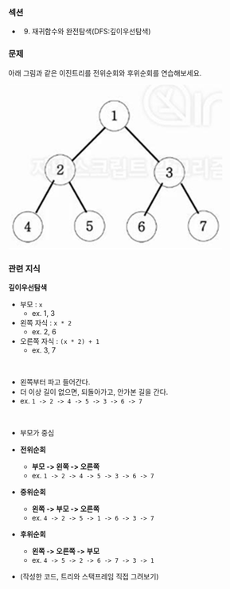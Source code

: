 ### 섹션

- 9. 재귀함수와 완전탐색(DFS:깊이우선탐색)

### 문제

아래 그림과 같은 이진트리를 전위순회와 후위순회를 연습해보세요.

![alt text](./images/20_이진트리.png)

### 관련 지식

**깊이우선탐색**

- 부모 : `x`
  - ex. 1, 3
- 왼쪽 자식 : `x * 2`
  - ex. 2, 6
- 오른쪽 자식 : `(x * 2) + 1`
  - ex. 3, 7

<br>

- 왼쪽부터 파고 들어간다.
- 더 이상 길이 없으면, 되돌아가고, 안가본 길을 간다.
- ex. `1 -> 2 -> 4 -> 5 -> 3 -> 6 -> 7`

<br>

- 부모가 중심
- **전위순회**
  - **부모 -> 왼쪽 -> 오른쪽**
  - ex. `1 -> 2 -> 4 -> 5 -> 3 -> 6 -> 7`
- **중위순회**
  - **왼쪽 -> 부모 -> 오른쪽**
  - ex. `4 -> 2 -> 5 -> 1 -> 6 -> 3 -> 7`
- **후위순회**

  - **왼쪽 -> 오른쪽 -> 부모**
  - ex. `4 -> 5 -> 2 -> 6 -> 7 -> 3 -> 1`

- (작성한 코드, 트리와 스택프레임 직접 그려보기)
